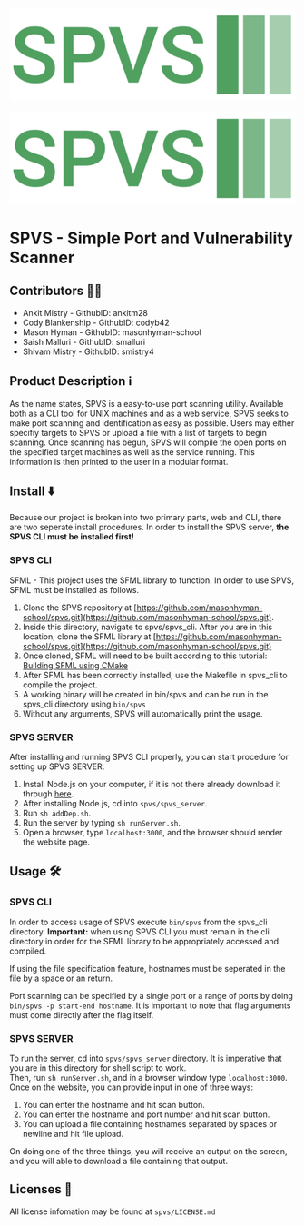 ![](https://raw.githubusercontent.com/masonhyman-school/spvs/main/spvs_server/public/images/spvs-high-resolution-logo2.png?token=GHSAT0AAAAAAB3XYLHGM2Y3DDICSRCCUACSY4HPP7Q)

![SPVS-image](https://github.com/masonhyman-school/spvs/blob/main/spvs_server/public/images/spvs-high-resolution-logo2.png)

# SPVS - Simple Port and Vulnerability Scanner

## Contributors 👨‍💻
* Ankit Mistry - GithubID: ankitm28
* Cody Blankenship - GithubID: codyb42
* Mason Hyman - GithubID: masonhyman-school
* Saish Malluri - GithubID: smalluri
* Shivam Mistry - GithubID: smistry4

## Product Description ℹ️
As the name states, SPVS is a easy-to-use port scanning utility. Available both as a CLI tool for UNIX machines and as a web service, SPVS seeks to make port scanning and identification as easy as possible. Users may either specifiy targets to SPVS or upload a file with a list of targets to begin scanning. Once scanning has begun, SPVS will compile the open ports on the specified target machines as well as the service running. This information is then printed to the user in a modular format.

## Install ⬇️
Because our project is broken into two primary parts, web and CLI, there are two seperate install procedures. In order to install the SPVS server, **the SPVS CLI must be installed first!** 

### SPVS CLI
SFML - This project uses the SFML library to function. In order to use SPVS, SFML must be installed as follows. 

1. Clone the SPVS repository at [https://github.com/masonhyman-school/spvs.git](https://github.com/masonhyman-school/spvs.git).
2. Inside this directory, navigate to spvs/spvs_cli. After you are in this location, clone the SFML library at [https://github.com/masonhyman-school/spvs.git](https://github.com/masonhyman-school/spvs.git)
3. Once cloned, SFML will need to be built according to this tutorial: [Building SFML using CMake](https://www.sfml-dev.org/tutorials/2.5/compile-with-cmake.php)
4. After SFML has been correctly installed, use the Makefile in spvs_cli to compile the project.
5. A working binary will be created in bin/spvs and can be run in the spvs_cli directory using `bin/spvs`
6. Without any arguments, SPVS will automatically print the usage.

### SPVS SERVER
After installing and running SPVS CLI properly, you can start procedure for setting up SPVS SERVER.

1. Install Node.js on your computer, if it is not there already download it through [here](https://nodejs.org/en/).
2. After installing Node.js, cd into `spvs/spvs_server`.
3. Run `sh addDep.sh`.
4. Run the server by typing `sh runServer.sh`.
5. Open a browser, type `localhost:3000`, and the browser should render the website page.

## Usage 🛠

### SPVS CLI
In order to access usage of SPVS execute `bin/spvs` from the spvs_cli directory. **Important:** when using SPVS CLI you must remain in the cli directory in order for the SFML library to be appropriately accessed and compiled. 

If using the file specification feature, hostnames must be seperated in the file by a space or an return.

Port scanning can be specified by a single port or a range of ports by doing `bin/spvs -p start-end hostname`. It is important to note that flag arguments must come directly after the flag itself.

### SPVS SERVER
To run the server, cd into `spvs/spvs_server` directory. It is imperative that you are in this directory for shell script to work.   
Then, run `sh runServer.sh`, and in a browser window type `localhost:3000`.   
Once on the website, you can provide input in one of three ways:
1. You can enter the hostname and hit scan button.
2. You can enter the hostname and port number and hit scan button.
3. You can upload a file containing hostnames separated by spaces or newline and hit file upload.

On doing one of the three things, you will receive an output on the screen, and you will able to download a file containing that output.

## Licenses 📑
All license infomation may be found at `spvs/LICENSE.md`

